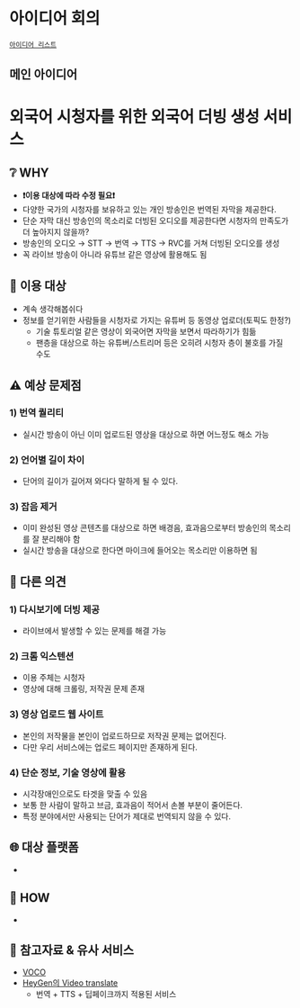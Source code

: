 # 아이디어 회의

[`아이디어 리스트`][idea-url]

## 메인 아이디어
# 외국어 시청자를 위한 외국어 더빙 생성 서비스

## ❔ WHY

- **❗이용 대상에 따라 수정 필요❗**
- 다양한 국가의 시청자를 보유하고 있는 개인 방송인은 번역된 자막을 제공한다.
- 단순 자막 대신 방송인의 목소리로 더빙된 오디오를 제공한다면 시청자의 만족도가 더 높아지지 않을까?
- 방송인의 오디오 → STT → 번역 → TTS → RVC를 거쳐 더빙된 오디오를 생성
- 꼭 라이브 방송이 아니라 유튜브 같은 영상에 활용해도 됨


## 🎯 이용 대상

- 계속 생각해봅쉬다
- 정보를 얻기위한 사람들을 시청자로 가지는 유튜버 등 동영상 업로더(토픽도 한정?)
    - 기술 튜토리얼 같은 영상이 외국어면 자막을 보면서 따라하기가 힘듦
    - 팬층을 대상으로 하는 유튜버/스트리머 등은 오히려 시청자 층이 불호를 가질 수도

## ⚠️ 예상 문제점

### 1) 번역 퀄리티

- 실시간 방송이 아닌 이미 업로드된 영상을 대상으로 하면 어느정도 해소 가능

### 2) 언어별 길이 차이

- 단어의 길이가 길어져 와다다 말하게 될 수 있다.

### 3) 잡음 제거

- 이미 완성된 영상 콘텐츠를 대상으로 하면 배경음, 효과음으로부터 방송인의 목소리를 잘 분리해야 함
- 실시간 방송을 대상으로 한다면 마이크에 들어오는 목소리만 이용하면 됨

## 💬 다른 의견

### 1) 다시보기에 더빙 제공

- 라이브에서 발생할 수 있는 문제를 해결 가능

### 2) 크롬 익스텐션

- 이용 주체는 시청자
- 영상에 대해 크롤링, 저작권 문제 존재

### **3) 영상 업로드 웹 사이트**

- 본인의 저작물을 본인이 업로드하므로 저작권 문제는 없어진다.
- 다만 우리 서비스에는 업로드 페이지만 존재하게 된다.

### **4) 단순 정보, 기술 영상에 활용**

- 시각장애인으로도 타겟을 맞출 수 있음
- 보통 한 사람이 말하고 브금, 효과음이 적어서 손볼 부분이 줄어든다.
- 특정 분야에서만 사용되는 단어가 제대로 번역되지 않을 수 있다.

## 🌐 대상 플랫폼

- 

## 🤔 HOW

- 

## 🔗 참고자료 & 유사 서비스

- [VOCO](https://cse.ewha.ac.kr/cse/academic/graduation-work.do?mode=view&articleNo=688427&article.offset=18&articleLimit=9)
- [HeyGen의 Video translate](https://jamake.io/ko/insight/131)
    - 번역 + TTS + 딥페이크까지 적용된 서비스



<!-- url -->
[idea-url]: IDEA.md
